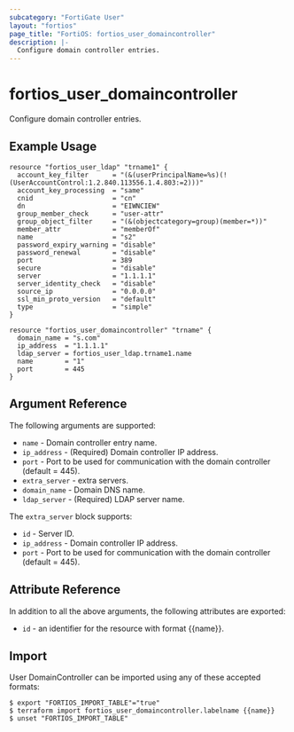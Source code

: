 ```yaml
---
subcategory: "FortiGate User"
layout: "fortios"
page_title: "FortiOS: fortios_user_domaincontroller"
description: |-
  Configure domain controller entries.
---
```


# fortios_user_domaincontroller
Configure domain controller entries.

## Example Usage

```hcl
resource "fortios_user_ldap" "trname1" {
  account_key_filter      = "(&(userPrincipalName=%s)(!(UserAccountControl:1.2.840.113556.1.4.803:=2)))"
  account_key_processing  = "same"
  cnid                    = "cn"
  dn                      = "EIWNCIEW"
  group_member_check      = "user-attr"
  group_object_filter     = "(&(objectcategory=group)(member=*))"
  member_attr             = "memberOf"
  name                    = "s2"
  password_expiry_warning = "disable"
  password_renewal        = "disable"
  port                    = 389
  secure                  = "disable"
  server                  = "1.1.1.1"
  server_identity_check   = "disable"
  source_ip               = "0.0.0.0"
  ssl_min_proto_version   = "default"
  type                    = "simple"
}

resource "fortios_user_domaincontroller" "trname" {
  domain_name = "s.com"
  ip_address  = "1.1.1.1"
  ldap_server = fortios_user_ldap.trname1.name
  name        = "1"
  port        = 445
}
```

## Argument Reference

The following arguments are supported:

* `name` - Domain controller entry name.
* `ip_address` - (Required) Domain controller IP address.
* `port` - Port to be used for communication with the domain controller (default = 445).
* `extra_server` - extra servers.
* `domain_name` - Domain DNS name.
* `ldap_server` - (Required) LDAP server name.

The `extra_server` block supports:

* `id` - Server ID.
* `ip_address` - Domain controller IP address.
* `port` - Port to be used for communication with the domain controller (default = 445).


## Attribute Reference

In addition to all the above arguments, the following attributes are exported:
* `id` - an identifier for the resource with format {{name}}.

## Import

User DomainController can be imported using any of these accepted formats:
```
$ export "FORTIOS_IMPORT_TABLE"="true"
$ terraform import fortios_user_domaincontroller.labelname {{name}}
$ unset "FORTIOS_IMPORT_TABLE"
```
